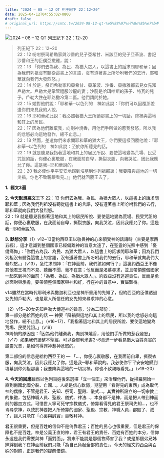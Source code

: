 ```yaml
---
title: "2024 – 08 – 12 QT 列王紀下 22：12~20"
date: 2025-04-12T04:55:02+0800
draft: false
# original_url: https://cmtc.tw/2024-08-12-qt-%e5%88%97%e7%8e%8b%e7%b4%80%e4%b8%8b-22%ef%bc%9a1220
---
```


![2024 – 08 – 12 QT 列王紀下 22：12\~20](/images/qt.jpg  "2024 – 08 – 12 QT 列王紀下 22：12\~20")

> 列王紀下 22：12\~20  
> 22：12 吩咐祭司希勒家與沙番的兒子亞希甘、米該亞的兒子亞革波、書記沙番和王的臣僕亞撒雅，說：  
> 22：13 「你們去為我、為民、為猶大眾人，以這書上的話求問耶和華；因為我們列祖沒有聽從這書上的言語，沒有遵著書上所吩咐我們的去行，耶和華就向我們大發烈怒。」  
> 22：14 於是，祭司希勒家和亞希甘、亞革波、沙番、亞撒雅都去見女先知戶勒大。戶勒大是掌管禮服沙龍的妻；沙龍是哈珥哈斯的孫子、特瓦的兒子。戶勒大住在耶路撒冷第二區。他們請問於她。  
> 22：15 她對他們說：「耶和華─以色列的　神如此說：『你們可以回覆那差遣你們來見我的人說，  
> 22：16 耶和華如此說：我必照著猶大王所讀那書上的一切話，降禍與這地和其上的居民。  
> 22：17 因為他們離棄我，向別神燒香，用他們手所做的惹我發怒，所以我的忿怒必向這地發作，總不止息。』  
> 22：18 然而，差遣你們來求問耶和華的猶大王，你們要這樣回覆他說：『耶和華─以色列的　神如此說：至於你所聽見的話，  
> 22：19 就是聽見我指著這地和其上的居民所說、要使這地變為荒場、民受咒詛的話，你便心裏敬服，在我面前自卑，撕裂衣服，向我哭泣，因此我應允了你。這是我─耶和華說的。  
> 22：20 我必使你平平安安地歸到墳墓到你列祖那裏；我要降與這地的一切災禍，你也不致親眼看見。』」他們就回覆王去了。

**1.  經文3遍**

**2. 今天默想經文**王下 22：13 你們去為我、為民、為猶大眾人，以這書上的話求問耶和華；因為我們列祖沒有聽從這書上的言語，沒有遵著書上所吩咐我們的去行，耶和華就向我們大發烈怒。  
22：19 就是聽見我指著這地和其上的居民所說、要使這地變為荒場、民受咒詛的話，你便心裏敬服，在我面前自卑，撕裂衣服，向我哭泣，因此我應允了你。這是我─耶和華說的。

**3. 默想分享**（1）v12\~13當約西亞王以敬畏神的心來領受神的話語時（主要是摩西五經），這才意識到整個國家已經偏離神的旨意太遠了，在聖靈的光照中感到「憂傷痛悔」：「你們去為我、為民、為猶大眾人，以這書上的話求問耶和華；因為我們列祖沒有聽從這書上的言語，沒有遵著書上所吩咐我們的去行，耶和華就向我們大發烈怒。」（v13），急忙求問神：「在神面前，我們該如何行？」這裏約西亞王不像其他君王視而不見、聽而不聞、毫不在意；他反而是渴慕尋求，並且帶領整個國家一起來到神的面前：「為我、為民、為猶大眾人」。約西亞沒有逃避責任，反而是勇於面對與承擔，要帶領整個國家與神和好，行在神的旨意中，實屬難得。

v14雖然在當時代耶利米與撒迦利亞也是神所重用的先知了，但約西亞的臣僕透過女先知戶勒大，也是眾人所信任的女先知來尋求神的心意。

（2）v15\~20女先知戶勒大傳道神的旨意，分為二部份：  
第一部分是給百姓的話 — 神要「降禍與這地和其上的居民，所以我的忿怒必向這地發作，總不止息。」（v16\~17）、「我指著這地和其上的居民所說、要使這地變為荒場、民受咒詛。」（v19）  
神降禍的原因是：「因為他們離棄我，向別神燒香，用他們手所做的惹我發怒」（v17）如果我們讀整本聖經，可以從耶利米書2\~6章進一步看見猶大百姓真實的屬靈光景，是如何得罪神惹神忿怒的。

第二部份的信息是給約西亞王的 — 「…，你便心裏敬服，在我面前自卑，撕裂衣服，向我哭泣，因此我應允了你。這是我─耶和華說的。我必使你平平安安地歸到墳墓到你列祖那裏；我要降與這地的一切災禍，你也不致親眼看見。」（v19\~20）

**4. 今天的回應**雖然以色列百姓後來選擇「立一個王」來治理他們，從掃羅開始一直到南國北國分裂、亡國…。人總是信心軟弱，期望用「看得見的東西」成為取代神的偶像，不管是君王、先知、祭司、聖殿、儀式…。其實神所設立的一切宗教上的象徵，包括神職人員、聖殿、儀式、律法…，本身都不是神，而是把人帶到神面前的器皿方式。可惜世人寧可死守宗教儀式，倚靠看得見的君王祭司先知…，也不肯尋求神，以致於神要把人所倚靠的國家、聖殿、宗教、神職人員…都毀了、滅了，讓人只能在「心裏與誠實」裏敬拜神。

君王很重要，但是百姓的信仰不是倚靠君王；百姓的民心也很重要，但是君王的保障也不是百姓。神是公義正直的神，君王有君王的責任、百姓有百姓的本分，信仰永遠是我們需要與神「面對面」，將來不能說是那個牧師害了我？或是那個弟兄姊妹絆倒我？在神面前我們只能「為自己負起全部的責任」，今天的經文約西亞與百姓的對照，正是我們的提醒借鏡。